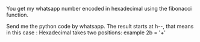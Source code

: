 You get my whatsapp number encoded in hexadecimal using the fibonacci function.

Send me the python code by whatsapp.
The result starts at h--, that means in this case :
Hexadecimal takes two positions: example 2b = '+'

